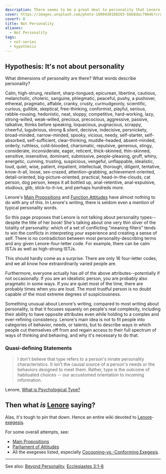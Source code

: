 ```yaml
---
description: There seems to be a great deal to personality that Lenore Thomson doesn't talk about.
cover: https://images.unsplash.com/photo-1600430188203-bbb8dac79646?crop=entropy&cs=srgb&fm=jpg&ixid=M3wxOTcwMjR8MHwxfHNlYXJjaHw5fHx0YXJvdHxlbnwwfHx8fDE3NDIzNDc4NjR8MA&ixlib=rb-4.0.3&q=85
coverY: 0
title: Not Personality
aliases:
  - Not Personality
tags:
  - not-series
  - hypothesis
---
```


## Hypothesis: It's not about personality

What dimensions of personality are there? What words describe personality?

Calm, high-strung, resilient, sharp-tongued, epicurean, libertine, cautious, melancholic, choleric, sanguine, phlegmatic, peaceful, pushy, a pushover, ethereal, pragmatic, affable, cranky, crusty, curmudgeonly, scientific, curious, gullible, skeptical, free-thinking, conformist, playful, serious, rabble-rousing, hedonistic, neat, sloppy, competitive, hard-working, lazy, strong-willed, weak-willed, precious, precocious, aggressive, passive, talkative, thinks before speaking, loquacious, pugnacious, scrappy, cheerful, lugubrious, strong & silent, decisive, indecisive, persnickety, broad-minded, narrow-minded, spooky, vicious, needy, self-starter, self-absorbed, self-sufficient, clear-thinking, muddle-headed, absent-minded, orderly, ruthless, cold-blooded, charismatic, repulsive, generous, stingy, considerate, inconsiderate, eager, reticent, thick-skinned, thin-skinned, sensitive, insensitive, dominant, submissive, people-pleasing, gruff, whiny, energetic, cunning, trusting, suspicious, vengeful, unflappable, idealistic, loud, quiet, wise, patient, impatient, intellectual, thorough, diligent, tentative, know-it-all, loose, sex-crazed, attention-grabbing, achievement-oriented, detail-oriented, big-picture-oriented, practical, head-in-the-clouds, cat person, dog person, keeps it all bottled up, anal-retentive, anal-expulsive, studious, glib, stick-to-it-ive, and perhaps hundreds more.

Lenore's [Main Propositions](/wiki/fundamentals/main-propositions) and [Function Attitudes](/wiki/fundamentals/function-attitude) have almost nothing to do with any of this. In Lenore's writing, there is seldom even a mention of typical personality words.

So this page proposes that Lenore is not talking about personality types--despite the title of her book! She's talking about one very thin sliver of the totality of personality: which of a set of conflicting "meaning filters" tends to win the conflicts in interpreting your experience and creating a sense of self. There is no contradiction between most personality-describing terms and any given Lenore-four-letter code. For example, there can be calm ISTJs as well as high-strung ISTJs.

This should hardly come as a surprise. There are only 16 four-letter codes, and we all know how extraordinarily varied people are.

Furthermore, everyone actually has _all_ of the above attributes--potentially if not occasionally. If you are an idealistic person, you are probably also pragmatic in some ways. If you are quiet most of the time, there are probably times when you are loud. The most trustful person is no doubt capable of the most extreme degrees of suspiciousness.

Something unusual about Lenore's writing, compared to most writing about personality, is that it focuses squarely on people's real complexity, including their ability to have opposite attributes even while holding to a complex and ever-refining consistency. Lenore's main idea is not to fit people into categories of behavior, needs, or talents, but to describe ways in which people cut themselves off from and regain access to their full spectrum of ways of thinking and behaving, and why it's necessary to do that.

### Quasi-defining Statements

> I don't believe that type refers to a person's innate personality characteristics. It isn't the causal source of a person's needs or the behaviors designed to meet them.
> Rather, type is the outcome of habituated choices -- our accustomed orientation to incoming information.

Lenore, [What is Psychological Type?](https://www.personalitypathways.com/thomson.html)

## Then what _is_ [Lenore](/wiki/people-and-systems/lenore-thomson) saying?

Alas, it's tough to pin that down. Hence an entire wiki devoted to [Lenore](/wiki/people-and-systems/lenore-thomson)-[exegesis](/wiki/fundamentals/exegesis).

For some overall attempts, see:

- [Main Propositions](/wiki/fundamentals/main-propositions)
- [Parliament of Attitudes](/wiki/exegeses/parliament-of-attitudes)
- All the exegeses listed, especially [Cocooning-vs.-Conforming Exegesis](../truth-and-language-exegesis.md).

---

See also: [Beyond Personality](/wiki/exegeses/not-personality/beyond-personality), [Ecclesiastes 3:1-8](https://www.biblegateway.com/passage/?search=Ecclesiastes%203%3A1-8&version=NIV)
